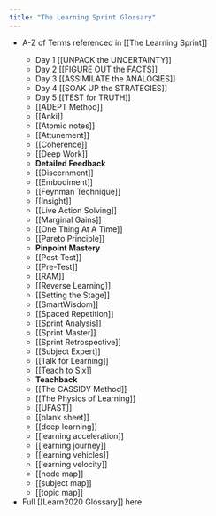 ```yaml
---
title: "The Learning Sprint Glossary"
---
```


- A-Z of Terms referenced in [[The Learning Sprint]]<span id='AgXAmqbbZ'/>
    - Day 1 [[UNPACK the UNCERTAINTY]]<span id='oKZFvF_7W'/>
    - Day 2 [[FIGURE OUT the FACTS]]<span id='6QNW7r2yn'/>
    - Day 3 [[ASSIMILATE the ANALOGIES]]<span id='kh8lw7Urt'/>
    - Day 4 [[SOAK UP the STRATEGIES]]<span id='ddaPRKmpl'/>
    - Day 5 [[TEST for TRUTH]]<span id='J7w-ROdLt'/>
    - [[ADEPT Method]]<span id='r2RgNNyjN'/>
    - [[Anki]]<span id='PZJdPE3Ex'/>
    - [[Atomic notes]]<span id='PUWI97pTM'/>
    - [[Attunement]]<span id='mEB6bVFIT'/>
    - [[Coherence]]<span id='7LFGUB2w0'/>
    - [[Deep Work]]<span id='bp7q4Q6gw'/>
    - **Detailed Feedback**<span id='tWPBqeuxv'/>
    - [[Discernment]]<span id='xy1hRX0hV'/>
    - [[Embodiment]]<span id='C2fn0ihCu'/>
    - [[Feynman Technique]]<span id='UrXn4E2wa'/>
    - [[Insight]]<span id='ARcFQ25tL'/>
    - [[Live Action Solving]]<span id='ULVNaAp2E'/>
    - [[Marginal Gains]]<span id='9BJiumfwO'/>
    - [[One Thing At A Time]]<span id='WItcOjxq-'/>
    - [[Pareto Principle]]<span id='atnurDd-C'/>
    - **Pinpoint Mastery**<span id='S2iP0Aisp'/>
    - [[Post-Test]]<span id='sdiS2YQJq'/>
    - [[Pre-Test]]<span id='J6l5DRGPX'/>
    - [[RAM]]<span id='0xRCWOrKo'/>
    - [[Reverse Learning]]<span id='XHq3J8uM_'/>
    - [[Setting the Stage]]<span id='bjmw_mv1L'/>
    - [[SmartWisdom]]<span id='DPQvz3L2I'/>
    - [[Spaced Repetition]]<span id='GkmTvT-Jz'/>
    - [[Sprint Analysis]]<span id='lNdlT5wfW'/>
    - [[Sprint Master]]<span id='5p9SekGuL'/>
    - [[Sprint Retrospective]]<span id='a-Qx4ddzu'/>
    - [[Subject Expert]]<span id='PnG56PkiA'/>
    - [[Talk for Learning]]<span id='E0qSoOpUJ'/>
    - [[Teach to Six]]<span id='o7jhCc92A'/>
    - **Teachback**<span id='nvQQhg3_L'/>
    - [[The CASSIDY Method]]<span id='IOtnxnb2T'/>
    - [[The Physics of Learning]]<span id='aSlcweErA'/>
    - [[UFAST]]<span id='ArKZarKr-'/>
    - [[blank sheet]]<span id='uUTkZcaH0'/>
    - [[deep learning]]<span id='KaNbW4JjX'/>
    - [[learning acceleration]]<span id='hC2XdJcgw'/>
    - [[learning journey]]<span id='o_A3SWlBC'/>
    - [[learning vehicles]]<span id='SzV5vFoSb'/>
    - [[learning velocity]]<span id='8yOkzMKkV'/>
    - [[node map]]<span id='5lG4M33tm'/>
    - [[subject map]]<span id='rEeYlKHF4'/>
    - [[topic map]]<span id='EVRqXqf2p'/>
- Full [[Learn2020 Glossary]] here<span id='XQYN-uiPD'/>
